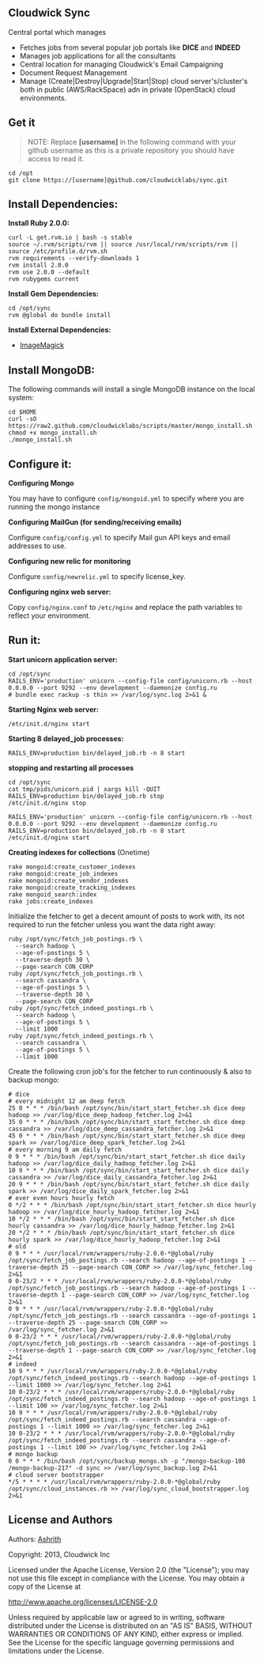 Cloudwick Sync
--------------

Central portal which manages

* Fetches jobs from several popular job portals like **DICE** and **INDEED**
* Manages job applications for all the consultants
* Central location for managing Cloudwick's Email Campaigning
* Document Request Management
* Manage (Create|Destroy|Upgrade|Start|Stop) cloud server's/cluster's both in public (AWS/RackSpace) adn in private (OpenStack) cloud environments.

Get it
------

> NOTE: Replace **[username]** in the following command with your github
> username as this is a private repository you should have access to read it.

```
cd /opt
git clone https://[username]@github.com/cloudwicklabs/sync.git
```

Install Dependencies:
--------------------

**Install Ruby 2.0.0:**

```
curl -L get.rvm.io | bash -s stable
source ~/.rvm/scripts/rvm || source /usr/local/rvm/scripts/rvm || source /etc/profile.d/rvm.sh
rvm requirements --verify-downloads 1
rvm install 2.0.0
rvm use 2.0.0 --default
rvm rubygems current
```

**Install Gem Dependencies:**

```
cd /opt/sync
rvm @global do bundle install
```

**Install External Dependencies:**

* [ImageMagick](http://www.imagemagick.org/script/binary-releases.php#unix)

Install MongoDB:
----------------
The following commands will install a single MongoDB instance on the local
system:

```
cd $HOME
curl -sO https://raw2.github.com/cloudwicklabs/scripts/master/mongo_install.sh
chmod +x mongo_install.sh
./mongo_install.sh
```

Configure it:
-------------
**Configuring Mongo**

You may have to configure `config/mongoid.yml` to specify where you are running the
mongo instance

**Configuring MailGun (for sending/receiving emails)**

Configure `config/config.yml` to specify Mail gun API keys and email addresses to use.

**Configuring new relic for monitoring**

Configure `config/newrelic.yml` to specify license_key.

**Configuring nginx web server:**

Copy `config/nginx.conf` to `/etc/nginx` and replace the path variables to reflect your environment.

Run it:
------
**Start unicorn application server:**

```
cd /opt/sync
RAILS_ENV='production' unicorn --config-file config/unicorn.rb --host 0.0.0.0 --port 9292 --env development --daemonize config.ru
# bundle exec rackup -s thin >> /var/log/sync.log 2>&1 &
```

**Starting Nginx web server:**

```
/etc/init.d/nginx start
```

**Starting 8 delayed_job processes:**

```
RAILS_ENV=production bin/delayed_job.rb -n 8 start
```

**stopping and restarting all processes**

```
cd /opt/sync
cat tmp/pids/unicorn.pid | xargs kill -QUIT
RAILS_ENV=production bin/delayed_job.rb stop
/etc/init.d/nginx stop

RAILS_ENV='production' unicorn --config-file config/unicorn.rb --host 0.0.0.0 --port 9292 --env development --daemonize config.ru
RAILS_ENV=production bin/delayed_job.rb -n 8 start
/etc/init.d/nginx start
```

**Creating indexes for collections** (Onetime)

```
rake mongoid:create_customer_indexes
rake mongoid:create_job_indexes
rake mongoid:create_vendor_indexes
rake mongoid:create_tracking_indexes
rake mongoid_search:index
rake jobs:create_indexes
```

Initialize the fetcher to get a decent amount of posts to work with, its not
required to run the fetcher unless you want the data right away:

```
ruby /opt/sync/fetch_job_postings.rb \
  --search hadoop \
  --age-of-postings 5 \
  --traverse-depth 30 \
  --page-search CON_CORP
ruby /opt/sync/fetch_job_postings.rb \
  --search cassandra \
  --age-of-postings 5 \
  --traverse-depth 30 \
  --page-search CON_CORP
ruby /opt/sync/fetch_indeed_postings.rb \
  --search hadoop \
  --age-of-postings 5 \
  --limit 1000
ruby /opt/sync/fetch_indeed_postings.rb \
  --search cassandra \
  --age-of-postings 5 \
  --limit 1000
```

Create the following cron job's for the fetcher to run continuously & also to backup mongo:

```
# dice
# every midnight 12 am deep fetch
25 0 * * * /bin/bash /opt/sync/bin/start_start_fetcher.sh dice deep hadoop >> /var/log/dice_deep_hadoop_fetcher.log 2>&1
35 0 * * * /bin/bash /opt/sync/bin/start_start_fetcher.sh dice deep cassandra >> /var/log/dice_deep_cassandra_fetcher.log 2>&1
45 0 * * * /bin/bash /opt/sync/bin/start_start_fetcher.sh dice deep spark >> /var/log/dice_deep_spark_fetcher.log 2>&1
# every morning 9 am daily fetch
0 9 * * * /bin/bash /opt/sync/bin/start_start_fetcher.sh dice daily hadoop >> /var/log/dice_daily_hadoop_fetcher.log 2>&1
10 9 * * * /bin/bash /opt/sync/bin/start_start_fetcher.sh dice daily cassandra >> /var/log/dice_daily_cassandra_fetcher.log 2>&1
20 9 * * * /bin/bash /opt/sync/bin/start_start_fetcher.sh dice daily spark >> /var/log/dice_daily_spark_fetcher.log 2>&1
# ever even hours hourly fetch
0 */2 * * * /bin/bash /opt/sync/bin/start_start_fetcher.sh dice hourly hadoop >> /var/log/dice_hourly_hadoop_fetcher.log 2>&1
10 */2 * * * /bin/bash /opt/sync/bin/start_start_fetcher.sh dice hourly cassandra >> /var/log/dice_hourly_hadoop_fetcher.log 2>&1
20 */2 * * * /bin/bash /opt/sync/bin/start_start_fetcher.sh dice hourly spark >> /var/log/dice_hourly_hadoop_fetcher.log 2>&1
# old
0 9 * * * /usr/local/rvm/wrappers/ruby-2.0.0-*@global/ruby /opt/sync/fetch_job_postings.rb --search hadoop --age-of-postings 1 --traverse-depth 25 --page-search CON_CORP >> /var/log/sync_fetcher.log 2>&1
0 0-23/2 * * * /usr/local/rvm/wrappers/ruby-2.0.0-*@global/ruby /opt/sync/fetch_job_postings.rb --search hadoop --age-of-postings 1 --traverse-depth 1 --page-search CON_CORP >> /var/log/sync_fetcher.log 2>&1
0 9 * * * /usr/local/rvm/wrappers/ruby-2.0.0-*@global/ruby /opt/sync/fetch_job_postings.rb --search cassandra --age-of-postings 1 --traverse-depth 25 --page-search CON_CORP >> /var/log/sync_fetcher.log 2>&1
0 0-23/2 * * * /usr/local/rvm/wrappers/ruby-2.0.0-*@global/ruby /opt/sync/fetch_job_postings.rb --search cassandra --age-of-postings 1 --traverse-depth 1 --page-search CON_CORP >> /var/log/sync_fetcher.log 2>&1
# indeed
10 9 * * * /usr/local/rvm/wrappers/ruby-2.0.0-*@global/ruby /opt/sync/fetch_indeed_postings.rb --search hadoop --age-of-postings 1 --limit 1000 >> /var/log/sync_fetcher.log 2>&1
10 0-23/2 * * * /usr/local/rvm/wrappers/ruby-2.0.0-*@global/ruby /opt/sync/fetch_indeed_postings.rb --search hadoop --age-of-postings 1 --limit 100 >> /var/log/sync_fetcher.log 2>&1
10 9 * * * /usr/local/rvm/wrappers/ruby-2.0.0-*@global/ruby /opt/sync/fetch_indeed_postings.rb --search cassandra --age-of-postings 1 --limit 1000 >> /var/log/sync_fetcher.log 2>&1
10 0-23/2 * * * /usr/local/rvm/wrappers/ruby-2.0.0-*@global/ruby /opt/sync/fetch_indeed_postings.rb --search cassandra --age-of-postings 1 --limit 100 >> /var/log/sync_fetcher.log 2>&1
# mongo backup
0 0 * * * /bin/bash /opt/sync/backup_mongo.sh -p "/mongo-backup-100 /mongo-backup-217" -d sync >> /var/log/sync_backup.log 2>&1
# cloud server bootstrapper
*/5 * * * * /usr/local/rvm/wrappers/ruby-2.0.0-*@global/ruby /opt/sync/cloud_instances.rb >> /var/log/sync_cloud_bootstrapper.log 2>&1
```

License and Authors
-------------------

Authors: [Ashrith](http://github.com/ashrithr)

Copyright: 2013, Cloudwick Inc

Licensed under the Apache License, Version 2.0 (the "License"); you may not use
this file except in compliance with the License. You may obtain a copy of the
License at

http://www.apache.org/licenses/LICENSE-2.0

Unless required by applicable law or agreed to in writing, software distributed
under the License is distributed on an "AS IS" BASIS, WITHOUT WARRANTIES OR
CONDITIONS OF ANY KIND, either express or implied. See the License for the
specific language governing permissions and limitations under the License.
